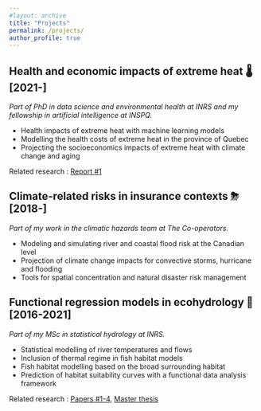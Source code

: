 ```yaml
---
#layout: archive
title: "Projects"
permalink: /projects/
author_profile: true
---
```


Health and economic impacts of extreme heat 🌡 [2021-] 
-------------------

*Part of PhD in data science and environmental health at INRS and my fellowship in artificial intelligence at INSPQ.*

- Health impacts of extreme heat with machine learning models
- Modelling the health costs of extreme heat in the province of Quebec
- Projecting the socioeconomics impacts of extreme heat with climate change and aging

Related research : [Report #1](https://jeremieboudreault.github.io/research/)

Climate-related risks in insurance contexts ⛈ [2018-] 
-------------------

*Part of my work in the climatic hazards team at The Co-operators.*

- Modeling and simulating river and coastal flood risk at the Canadian level
- Projection of climate change impacts for convective storms, hurricane and flooding
- Tools for spatial concentration and natural disaster risk management

Functional regression models in ecohydrology 🌊 [2016-2021] 
------------------ 

*Part of my MSc in statistical hydrology at INRS.*

- Statistical modelling of river temperatures and flows
- Inclusion of thermal regime in fish habitat models
- Fish habitat modelling based on the broad surrounding habitat
- Prediction of habitat suitability curves with a functional data analysis framework

Related research : [Papers #1-4](https://jeremieboudreault.github.io/research/), [Master thesis](https://jeremieboudreault.github.io/research/)